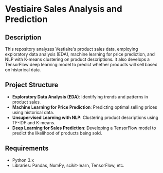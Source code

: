 # Vestiaire Sales Analysis and Prediction

## Description

This repository analyzes Vestiaire's product sales data, employing exploratory data analysis (EDA), machine learning for price prediction, and NLP with K-means clustering on product descriptions. It also develops a TensorFlow deep learning model to predict whether products will sell based on historical data.

## Project Structure

- **Exploratory Data Analysis (EDA)**: Identifying trends and patterns in product sales.
- **Machine Learning for Price Prediction**: Predicting optimal selling prices using historical data.
- **Unsupervised Learning with NLP**: Clustering product descriptions using TF-IDF and K-means.
- **Deep Learning for Sales Prediction**: Developing a TensorFlow model to predict the likelihood of products being sold.

## Requirements

- Python 3.x
- Libraries: Pandas, NumPy, scikit-learn, TensorFlow, etc.

